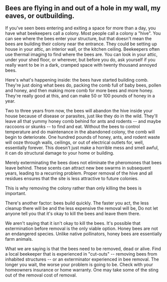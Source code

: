 ## Bees are flying in and out of a hole in my wall, my eaves, or outbuilding.

If you've seen bees entering and exiting a space for more than a day, you have what beekeepers call a colony. Most people call a colony a "hive". You can see where the bees enter your structure, but that doesn't mean the bees are building their colony near the entrance. They could be setting up house in your attic, an interior wall, or the kitchen ceiling. Beekeepers often use thermal imaging to find where the bees are. You can look in your attic, under your shed floor, or wherever, but before you do, ask yourself if you really want to be in a dark, cramped space with twenty thousand annoyed bees.

Here's what's happening inside: the bees have started building comb. They're just doing what bees do, packing the comb full of baby bees, pollen and honey, and then making more comb for more bees and more honey. They're really good at this, and can make 50 or 100 pounds of honey in a year.

Two to three years from now, the bees will abandon the hive inside your house because of disease or parasites, just like they do in the wild. They'll leave all that yummy honey comb behind for ants and rodents -- and maybe raccoons or skunks -- to find and eat. Without the bees to control temperature and do maintenance in the abandoned colony, the comb will begin to deteriorate. One hundred pounds of honey, ants, and rodent waste will ooze through walls, ceilings, or out of electrical outlets for, well, essentially forever. This doesn't just make a horrible mess and smell awful, it can do structural damage to your home or building.


Merely exterminating the bees does not eliminate the pheromones that bees leave behind. These scents can attract new bee swarms in subsequent years, leading to a recurring problem. Proper removal of the hive and all residues ensures that the site is less attractive to future colonies.

This is why removing the colony rather than only killing the bees is important.

There's another factor: bees build quickly. The faster you act, the less cleanup there will be and the less expensive the removal will be, Do not let anyone tell you that it's okay to kill the bees and leave them there. 

We aren't saying that it isn't okay to kill the bees. It's possible that extermination before removal is the only viable option. Honey bees are not an endangered species. Unlike native pollinators, honey bees are essentially farm animals.

What we are saying is that the bees need to be removed, dead or alive. Find a local beekeeper that is experienced in "cut-outs" -- removing bees from inhabited structures -- or an exterminator experienced in bee removal. The longer you wait, the worse your problem is going to be. Check with your homeowners insurance or home warranty. One may take some of the sting out of the removal cost of removal.

